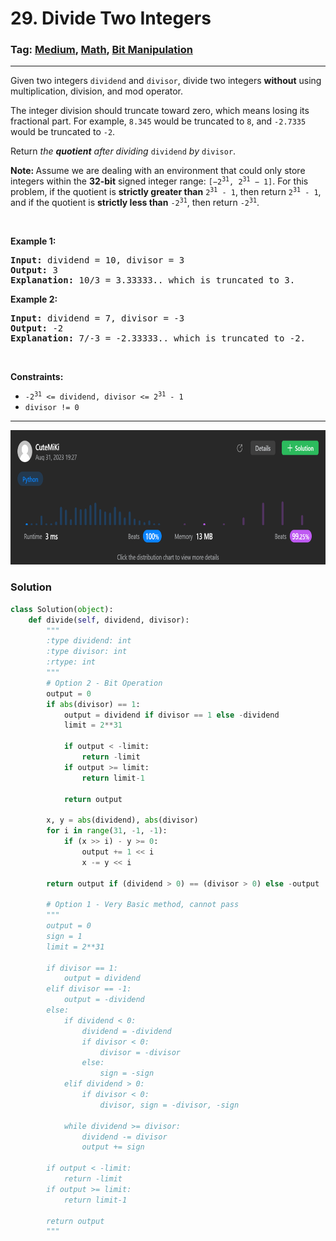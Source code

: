 # 29. Divide Two Integers
### Tag: [Medium](https://github.com/TheOnlyMiki/LeetCode-For-Fun/tree/main#medium-level), [Math](https://github.com/TheOnlyMiki/LeetCode-For-Fun/tree/main#math), [Bit Manipulation](https://github.com/TheOnlyMiki/LeetCode-For-Fun/tree/main#bit-manipulation)
---
<div class="px-5 pt-4"><div class="flex"></div><div class="xFUwe" data-track-load="description_content"><p>Given two integers <code>dividend</code> and <code>divisor</code>, divide two integers <strong>without</strong> using multiplication, division, and mod operator.</p>

<p>The integer division should truncate toward zero, which means losing its fractional part. For example, <code>8.345</code> would be truncated to <code>8</code>, and <code>-2.7335</code> would be truncated to <code>-2</code>.</p>

<p>Return <em>the <strong>quotient</strong> after dividing </em><code>dividend</code><em> by </em><code>divisor</code>.</p>

<p><strong>Note: </strong>Assume we are dealing with an environment that could only store integers within the <strong>32-bit</strong> signed integer range: <code>[−2<sup>31</sup>, 2<sup>31</sup> − 1]</code>. For this problem, if the quotient is <strong>strictly greater than</strong> <code>2<sup>31</sup> - 1</code>, then return <code>2<sup>31</sup> - 1</code>, and if the quotient is <strong>strictly less than</strong> <code>-2<sup>31</sup></code>, then return <code>-2<sup>31</sup></code>.</p>

<p>&nbsp;</p>
<p><strong class="example">Example 1:</strong></p>

<pre><strong>Input:</strong> dividend = 10, divisor = 3
<strong>Output:</strong> 3
<strong>Explanation:</strong> 10/3 = 3.33333.. which is truncated to 3.
</pre>

<p><strong class="example">Example 2:</strong></p>

<pre><strong>Input:</strong> dividend = 7, divisor = -3
<strong>Output:</strong> -2
<strong>Explanation:</strong> 7/-3 = -2.33333.. which is truncated to -2.
</pre>

<p>&nbsp;</p>
<p><strong>Constraints:</strong></p>

<ul>
	<li><code>-2<sup>31</sup> &lt;= dividend, divisor &lt;= 2<sup>31</sup> - 1</code></li>
	<li><code>divisor != 0</code></li>
</ul>
</div></div>

---
<img src="Submit.png" width="700" height="215" />

### Solution

```python
class Solution(object):
    def divide(self, dividend, divisor):
        """
        :type dividend: int
        :type divisor: int
        :rtype: int
        """
        # Option 2 - Bit Operation
        output = 0
        if abs(divisor) == 1:
            output = dividend if divisor == 1 else -dividend
            limit = 2**31

            if output < -limit:
                return -limit
            if output >= limit:
                return limit-1

            return output
        
        x, y = abs(dividend), abs(divisor)
        for i in range(31, -1, -1):
            if (x >> i) - y >= 0:
                output += 1 << i
                x -= y << i

        return output if (dividend > 0) == (divisor > 0) else -output

        # Option 1 - Very Basic method, cannot pass
        """
        output = 0
        sign = 1
        limit = 2**31

        if divisor == 1:
            output = dividend
        elif divisor == -1:
            output = -dividend
        else:
            if dividend < 0:
                dividend = -dividend
                if divisor < 0:
                    divisor = -divisor
                else:
                    sign = -sign
            elif dividend > 0:
                if divisor < 0:
                    divisor, sign = -divisor, -sign
            
            while dividend >= divisor:
                dividend -= divisor
                output += sign

        if output < -limit:
            return -limit
        if output >= limit:
            return limit-1

        return output
        """
```
